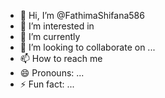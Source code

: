 - 👋 Hi, I’m @FathimaShifana586
- 👀 I’m interested in 
- 🌱 I’m currently 
- 💞️ I’m looking to collaborate on ...
- 📫 How to reach me 
- 😄 Pronouns: ...
- ⚡ Fun fact: ...

<!---
FathimaShifana586/FathimaShifana586 is a ✨ special ✨ repository because its `README.md` (this file) appears on your GitHub profile.
You can click the Preview link to take a look at your changes.
--->
